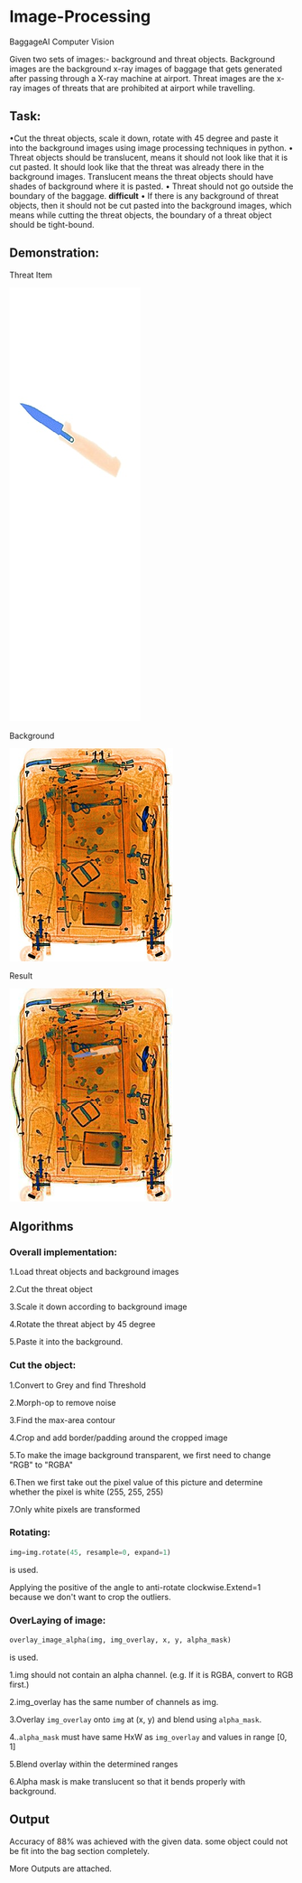 # Image-Processing
BaggageAI Computer Vision 

Given two sets of images:- background and threat objects. Background images are the background x-ray images of baggage that gets generated after passing through a X-ray machine at airport. Threat images are the x-ray images of threats that are prohibited at airport while travelling.
## Task:
•Cut the threat objects, scale it down, rotate with 45 degree and paste it into the background images using image processing techniques in python.
• Threat objects should be translucent, means it should not look like that it is cut pasted. It should look like that the threat was already there in the background images. Translucent means the threat objects should have shades of background where it is pasted.
• Threat should not go outside the boundary of the baggage. **difficult**
• If there is any background of threat objects, then it should not be cut pasted into the
background images, which means while cutting the threat objects, the boundary of a threat object should be tight-bound.

## Demonstration:

Threat Item

![alt text](https://github.com/swathisomayaji/Image-Processing/blob/main/threat_images/BAGGAGE_20170522_113049_80428_A.jpg)

Background

![alt text](https://github.com/swathisomayaji/Image-Processing/blob/main/background_images/BAGGAGE_20180811_175323_83216_B_1.jpg)

Result

![alt text](https://github.com/swathisomayaji/Image-Processing/blob/main/Results/Successful/img_result1.jpg)

## Algorithms

### Overall implementation:

1.Load threat objects and background images

2.Cut the threat object

3.Scale it down according to background image

4.Rotate the threat abject by 45 degree

5.Paste it into the background.

### Cut the object:

1.Convert to Grey and find Threshold

2.Morph-op to remove noise

3.Find the max-area contour

4.Crop and add border/padding around the cropped image

5.To make the image background transparent, we first need to change "RGB" to "RGBA"

6.Then we first take out the pixel value of this picture and determine whether the pixel is white (255, 255, 255)  
  
7.Only white pixels are transformed 

### Rotating:
```python
img=img.rotate(45, resample=0, expand=1)   
```
is used.

Applying the positive of the angle to anti-rotate clockwise.Extend=1 because we don't want to crop the outliers.

### OverLaying of image:
```python
overlay_image_alpha(img, img_overlay, x, y, alpha_mask) 
```
is used.

1.img should not contain an alpha channel. (e.g. If it is RGBA, convert to RGB first.)

2.img_overlay has the same number of channels as img.

3.Overlay `img_overlay` onto `img` at (x, y) and blend using `alpha_mask`.

4..`alpha_mask` must have same HxW as `img_overlay` and values in range [0, 1]

5.Blend overlay within the determined ranges

6.Alpha mask is make translucent so that it bends properly with background.


## Output

Accuracy of 88% was achieved with the given data. some object could not be fit into the bag section completely.

More Outputs are attached.
